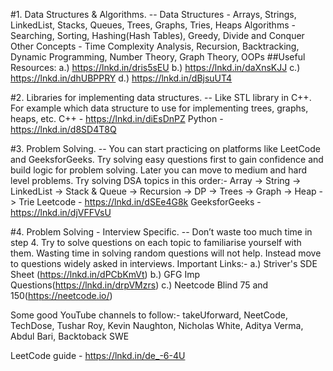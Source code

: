 #1. Data Structures & Algorithms.
-- Data Structures - Arrays, Strings, LinkedList, Stacks, Queues, Trees, Graphs, Tries, Heaps
 Algorithms - Searching, Sorting, Hashing(Hash Tables), Greedy, Divide and Conquer
 Other Concepts - Time Complexity Analysis, Recursion, Backtracking, Dynamic Programming, Number Theory, Graph Theory, OOPs
##Useful Resources:
a.)    https://lnkd.in/dris5sEU
b.)   https://lnkd.in/daXnsKJJ
c.)    https://lnkd.in/dhUBPPRY
d.)   https://lnkd.in/dBjsuUT4

#2. Libraries for implementing data structures.
-- Like STL library in C++. For example which data structure to use for implementing trees, graphs, heaps, etc.
C++ - https://lnkd.in/diEsDnPZ
Python - https://lnkd.in/d8SD4T8Q

#3. Problem Solving.
-- You can start practicing on platforms like LeetCode and GeeksforGeeks. Try solving easy questions first to gain confidence and build logic for problem solving. Later you can move to medium and hard level problems. Try solving DSA topics in this order:-
Array -> String -> LinkedList -> Stack & Queue -> Recursion -> DP -> Trees -> Graph -> Heap -> Trie
Leetcode - https://lnkd.in/dSEe4G8k
GeeksforGeeks - https://lnkd.in/djVFFVsU

#4. Problem Solving - Interview Specific.
-- Don’t waste too much time in step 4. Try to solve questions on each topic to familiarise yourself with them. Wasting time in solving random questions will not help. Instead move to questions widely asked in interviews.
Important Links:-
a.) Striver's SDE Sheet (https://lnkd.in/dPCbKmVt)
b.) GFG Imp Questions(https://lnkd.in/drpVMzrs)
c.) Neetcode Blind 75 and 150(https://neetcode.io/)

Some good YouTube channels to follow:-
takeUforward, NeetCode, TechDose, Tushar Roy, Kevin Naughton, Nicholas White, Aditya Verma, Abdul Bari, Backtoback SWE

LeetCode guide - https://lnkd.in/de_-6-4U
